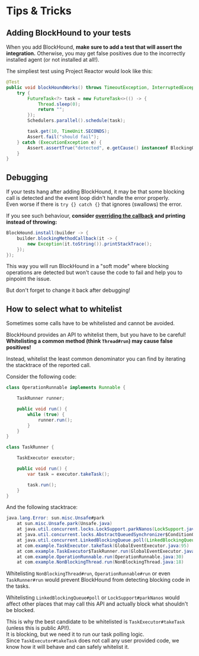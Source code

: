 # Tips & Tricks

## Adding BlockHound to your tests

When you add BlockHound, **make sure to add a test that will assert the integration.**
Otherwise, you may get false positives due to the incorrectly installed agent (or not installed at all!).

The simpliest test using Project Reactor would look like this:
```java
@Test
public void blockHoundWorks() throws TimeoutException, InterruptedException {
    try {
        FutureTask<?> task = new FutureTask<>(() -> {
            Thread.sleep(0);
            return "";
        });
        Schedulers.parallel().schedule(task);

        task.get(10, TimeUnit.SECONDS);
        Assert.fail("should fail");
    } catch (ExecutionException e) {
        Assert.assertTrue("detected", e.getCause() instanceof BlockingOperationError);
    }
}
```

## Debugging

If your tests hang after adding BlockHound, it may be that some blocking call is detected
and the event loop didn't handle the error properly.  
Even worse if there is `try {} catch {}` that ignores (swallows) the error. 

If you see such behaviour, **consider [overriding the callback](customization.md) and printing instead of throwing:**
```java
BlockHound.install(builder -> {
    builder.blockingMethodCallback(it -> {
        new Exception(it.toString()).printStackTrace();
    });
});
```

This way you will run BlockHound in a "soft mode" where blocking operations
are detected but won't cause the code to fail and help you to pinpoint the issue.

But don't forget to change it back after debugging!

## How to select what to whitelist

Sometimes some calls have to be whitelisted and cannot be avoided.

BlockHound provides an API to whitelist them, but you have to be careful!  
**Whitelisting a common method (think `Thread#run`) may cause false positives!**

Instead, whitelist the least common denominator you can find by iterating
the stacktrace of the reported call.

Consider the following code:
```java
class OperationRunnable implements Runnable {

    TaskRunner runner;

    public void run() {
        while (true) {
            runner.run();
        }
    }
}

class TaskRunner {

    TaskExecutor executor;

    public void run() {
        var task = executor.takeTask();

        task.run();
    }
} 
```

And the following stacktrace:
```java
java.lang.Error: sun.misc.Unsafe#park
    at sun.misc.Unsafe.park(Unsafe.java)
    at java.util.concurrent.locks.LockSupport.parkNanos(LockSupport.java:215)
    at java.util.concurrent.locks.AbstractQueuedSynchronizer$ConditionObject.awaitNanos(AbstractQueuedSynchronizer.java:2078)
    at java.util.concurrent.LinkedBlockingQueue.poll(LinkedBlockingQueue.java:467)
    at com.example.TaskExecutor.takeTask(GlobalEventExecutor.java:95)
    at com.example.TaskExecutor$TaskRunner.run(GlobalEventExecutor.java:239)
    at com.example.OperationRunnable.run(OperationRunnable.java:30)
    at com.example.NonBlockingThread.run(NonBlockingThread.java:18)
```

Whitelisting `NonBlockingThread#run`, `OperationRunnable#run` or even `TaskRunner#run` would
prevent BlockHound from detecting blocking code in the tasks.

Whitelisting `LinkedBlockingQueue#poll` or `LockSupport#parkNanos` would affect
other places that may call this API and actually block what shouldn't be blocked.

This is why the best candidate to be whitelisted is `TaskExecutor#takeTask` (unless this is public API!).  
It is blocking, but we need it to run our task polling logic.  
Since `TaskExecutor#takeTask` does not call any user provided code, we know how it will behave
and can safely whitelist it.
